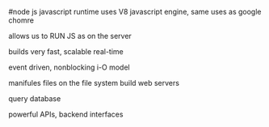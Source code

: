 #node js
javascript runtime uses V8 javascript engine, same uses as google chomre

allows us to RUN JS as on the server

builds very fast, scalable real-time

event driven, nonblocking i-O model

manifules files on the file system
build web servers

query database

powerful APIs, backend interfaces
